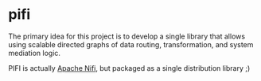 # pifi
The primary idea for this project is to develop a single library that allows using scalable directed graphs of data routing, transformation, and system mediation logic. 

PIFI is actually [Apache Nifi](https://nifi.apache.org/), but packaged as a single distribution library ;) 


